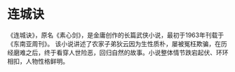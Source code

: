 # 连城诀

《连城诀》，原名《素心剑》，是金庸创作的长篇武侠小说，最初于1963年刊载于《东南亚周刊》。
该小说讲述了农家子弟狄云因为生性质朴，屡被冤枉欺骗，在历经磨难之后，终于看穿人世险恶，回归自然的故事。小说整体情节跌宕起伏、环环相扣，人物性格鲜明。
